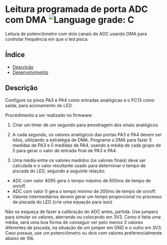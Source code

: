 # Leitura programada de porta ADC com DMA ![Language grade: C](https://img.shields.io/badge/language-C-blue)

Leitura de potenciômetro com dois canais de ADC usando DMA para controlar frequência em que o led pisca.

## Índice 

* [Descrição](#descrição)
* [Desenvolvimento](#desenvolvimento)

## Descrição

Configure os pinos PA3 e PA4 como entradas analógicas e o PC13 como saída, para acionamento do LED.

Procedimento a ser realizado no firmware:

1. Criar um timer de um segundo para amostragem dos sinais analógicos

2. A cada segundo, os valores analógicos das portas PA3 e PA4 devem ser lidos, utilizando
a estratégia de DMA. Programe o DMA para fazer 5 medidas de PA3 e 5 medidas de PA4,
usando a média de cada grupo de 5 para gerar o valor de entrada final de PA3 e PA4.

3. Uma média entre os valores medidos (os valores finais) deve ser calculada e o valor
resultante usado para determinar o tempo de piscada do LED, segundo a seguinte
relação:
  * ADC com valor 4095 gera o tempo máximo de 600ms de tempo de on/off.
  * ADC com valor 0 gera o tempo mínimo de 200ms de tempo de on/off.
  * Valores intermediários devem gerar um tempo proporcional no processo de
piscada do LED (crie uma equação para isso)

Não se esqueça de fazer a calibração do ADC antes, partida. Use jumpers para simular os valores,
aterrando ou colocando em 3V3. Como é feita uma média, será uma boa forma de conseguir ver
pelo menos 3 valores diferentes de piscada, na situação de um jumper em GND e o outro em
3V3. Caso possua, use um potenciômetro ou dois com valores preferencialmente abaixo de 10k.
